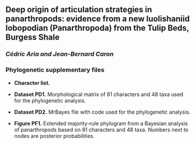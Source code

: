 ## Deep origin of articulation strategies in panarthropods: evidence from a new luolishaniid lobopodian (Panarthropoda) from the Tulip Beds, Burgess Shale
### *Cédric Aria and Jean-Bernard Caron*



### Phylogenetic supplementary files

+ **Character list.**

+ **Dataset PD1.** Morphological matrix of 81 characters and 48 taxa used for the phylogenetic analysis.

+ **Dataset PD2.** MrBayes file with code used for the phylogenetic analysis.

+ **Figure PF1.** Extended majority-rule phylogram from a Bayesian analysis of panarthropods based on 81 characters and 48 taxa. Numbers next to nodes are posterior probabilities.
